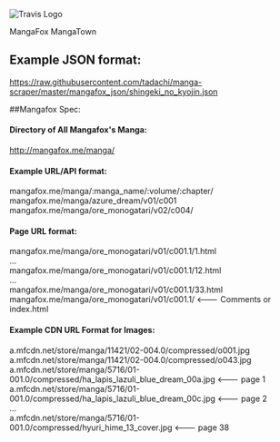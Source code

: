 ![Travis Logo](https://travis-ci.org/tadachi/manga-scraper.svg?branch=master "Travis Build")

MangaFox
MangaTown

## Example JSON format:
https://raw.githubusercontent.com/tadachi/manga-scraper/master/mangafox_json/shingeki_no_kyojin.json

##Mangafox Spec:

#### Directory of All Mangafox's Manga:
http://mangafox.me/manga/

#### Example URL/API format:

mangafox.me/manga/:manga_name/:volume/:chapter/  
mangafox.me/manga/azure_dream/v01/c001  
mangafox.me/manga/ore_monogatari/v02/c004/  

#### Page URL format:

mangafox.me/manga/ore_monogatari/v01/c001.1/1.html  
...  
mangafox.me/manga/ore_monogatari/v01/c001.1/12.html  
...  
mangafox.me/manga/ore_monogatari/v01/c001.1/33.html  
mangafox.me/manga/ore_monogatari/v01/c001.1/ <--- Comments or index.html  

#### Example CDN URL Format for Images:

a.mfcdn.net/store/manga/11421/02-004.0/compressed/o001.jpg  
a.mfcdn.net/store/manga/11421/02-004.0/compressed/o043.jpg  
a.mfcdn.net/store/manga/5716/01-001.0/compressed/ha_lapis_lazuli_blue_dream_00a.jpg <--- page 1  
a.mfcdn.net/store/manga/5716/01-001.0/compressed/ha_lapis_lazuli_blue_dream_00c.jpg <--- page 2  
...  
a.mfcdn.net/store/manga/5716/01-001.0/compressed/hyuri_hime_13_cover.jpg <--- page 38
